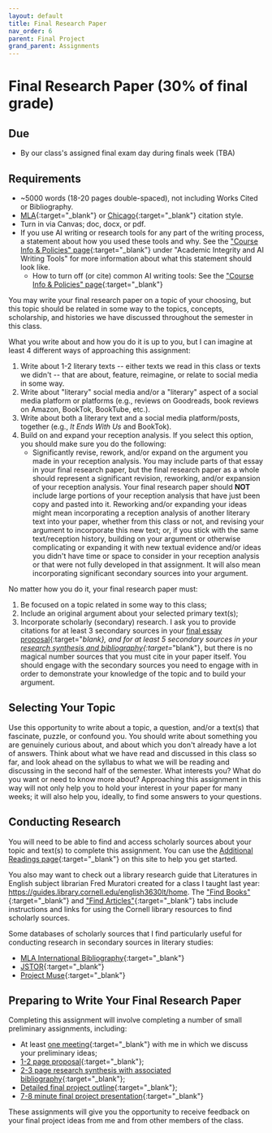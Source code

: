 ```yaml
---
layout: default
title: Final Research Paper
nav_order: 6
parent: Final Project
grand_parent: Assignments
---
```

# Final Research Paper (30% of final grade)
## Due
- By our class's assigned final exam day during finals week (TBA)

## Requirements
- ~5000 words (18-20 pages double-spaced), not including Works Cited or Bibliography.
- [MLA](https://owl.purdue.edu/owl/research_and_citation/mla_style/mla_formatting_and_style_guide/mla_formatting_and_style_guide.html){:target="_blank"} or [Chicago](https://owl.purdue.edu/owl/research_and_citation/chicago_manual_17th_edition/cmos_formatting_and_style_guide/chicago_manual_of_style_17th_edition.html){:target="_blank"} citation style.
- Turn in via Canvas; doc, docx, or pdf.
- If you use AI writing or research tools for any part of the writing process, a statement about how you used these tools and why. See the ["Course Info & Policies" page](https://lindsaythomas.net/engl4771s25/course-info-policies.html#academic-integrity-and-ai-writing-tools){:target="_blank"} under "Academic Integrity and AI Writing Tools" for more information about what this statement should look like.
    - How to turn off (or cite) common AI writing tools: See the ["Course Info & Policies" page](https://lindsaythomas.net/engl4771s25/course-info-policies.html#how-to-turn-off-or-cite-some-common-ai-writing-tools){:target="_blank"}

You may write your final research paper on a topic of your choosing, but this topic should be related in some way to the topics, concepts, scholarship, and histories we have discussed throughout the semester in this class.

What you write about and how you do it is up to you, but I can imagine at least 4 different ways of approaching this assignment:
1. Write about 1-2 literary texts -- either texts we read in this class or texts we didn't -- that are about, feature, reimagine, or relate to social media in some way.
2. Write about "literary" social media and/or a "literary" aspect of a social media platform or platforms (e.g., reviews on Goodreads, book reviews on Amazon, BookTok, BookTube, etc.).
3. Write about both a literary text and a social media platform/posts, together (e.g., *It Ends With Us* and BookTok).
4. Build on and expand your reception analysis. If you select this option, you should make sure you do the following:
    - Significantly revise, rework, and/or expand on the argument you made in your reception analysis. You may include parts of that essay in your final research paper, but the final research paper as a whole should represent a significant revision, reworking, and/or expansion of your reception analysis. Your final research paper should **NOT** include large portions of your reception analysis that have just been copy and pasted into it. Reworking and/or expanding your ideas might mean incorporating a reception analysis of another literary text into your paper, whether from this class or not, and revising your argument to incorporate this new text; or, if you stick with the same text/reception history, building on your argument or otherwise complicating or expanding it with new textual evidence and/or ideas you didn't have time or space to consider in your reception analysis or that were not fully developed in that assignment. It will also mean incorporating significant secondary sources into your argument.

No matter how you do it, your final research paper must:
1. Be focused on a topic related in some way to this class;
2. Include an original argument about your selected primary text(s);
3. Incorporate scholarly (secondary) research. I ask you to provide citations for at least 3 secondary sources in your [final essay proposal](https://lindsaythomas.net/engl4771s25/assignments/final-project/proposal.html){:target="_blank}, and for at least 5 secondary sources in your [research synthesis and bibliography](https://lindsaythomas.net/engl4771s25/assignments/final-project/synthesis.html){:target=_"blank"}, but there is no magical number sources that you must cite in your paper itself. You should engage with the secondary sources you need to engage with in order to demonstrate your knowledge of the topic and to build your argument.

## Selecting Your Topic
Use this opportunity to write about a topic, a question, and/or a text(s) that fascinate, puzzle, or confound you. You should write about something you are genuinely curious about, and about which you don't already have a lot of answers. Think about what we have read and discussed in this class so far, and look ahead on the syllabus to what we will be reading and discussing in the second half of the semester. What interests you? What do you want or need to know more about? Approaching this assignment in this way will not only help you to hold your interest in your paper for many weeks; it will also help you, ideally, to find some answers to your questions.

## Conducting Research
You will need to be able to find and access scholarly sources about your topic and text(s) to complete this assignment. You can use the [Additional Readings page](https://lindsaythomas.net/engl4771s25/additional-readings.html){:target="_blank"} on this site to help you get started.

You also may want to check out a library research guide that Literatures in English subject librarian Fred Muratori created for a class I taught last year: <https://guides.library.cornell.edu/english3630lt/home>. The ["Find Books"](https://guides.library.cornell.edu/english3630lt/books){:target="_blank"} and ["Find Articles"](https://guides.library.cornell.edu/english3630lt/articles){:target="_blank"} tabs include instructions and links for using the Cornell library resources to find scholarly sources.

Some databases of scholarly sources that I find particularly useful for conducting research in secondary sources in literary studies:
- [MLA International Bibliography](http://resolver.library.cornell.edu/misc/amk3488){:target="_blank"}
- [JSTOR](http://resolver.library.cornell.edu/jsto/2900365){:target="_blank"}
- [Project Muse](http://resolver.library.cornell.edu/muse/any6882){:target="_blank"}

## Preparing to Write Your Final Research Paper
Completing this assignment will involve completing a number of small preliminary assignments, including:
- At least [one meeting](https://lindsaythomas.net/engl4771s25/assignments/final-project/meeting.html){:target="_blank"} with me in which we discuss your preliminary ideas;
- [1-2 page proposal](https://lindsaythomas.net/engl4771s25/assignments/final-project/proposal.html){:target="_blank"};
- [2-3 page research synthesis with associated bibliography](https://lindsaythomas.net/engl4771s25/assignments/final-project/synthesis.html){:target="_blank"};
- [Detailed final project outline](https://lindsaythomas.net/engl4771s25/assignments/final-project/outline.html){:target="_blank"};
- [7-8 minute final project presentation](https://lindsaythomas.net/engl4771s25/assignments/final-project/presentation.html){:target="_blank"}

These assignments will give you the opportunity to receive feedback on your final project ideas from me and from other members of the class.
